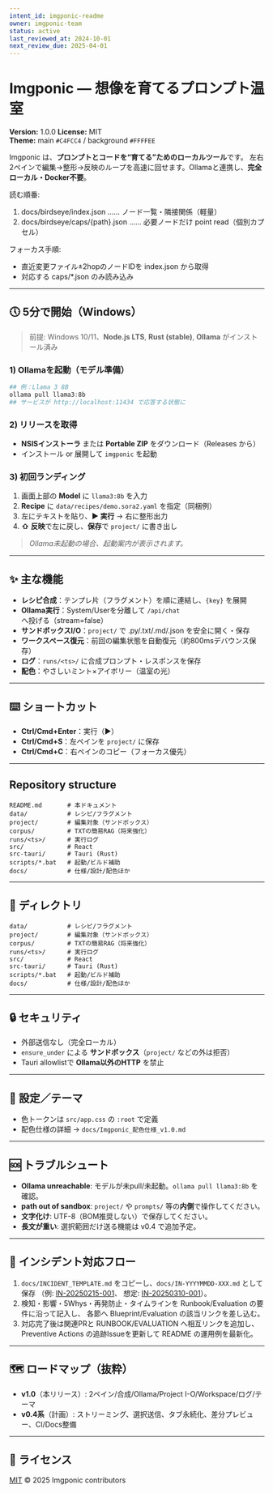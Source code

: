 ```yaml
---
intent_id: imgponic-readme
owner: imgponic-team
status: active
last_reviewed_at: 2024-10-01
next_review_due: 2025-04-01
---
```


<!-- markdownlint-disable MD013 -->
<!-- markdownlint-disable-next-line MD022 MD041 -->
# Imgponic — 想像を育てるプロンプト温室
**Version:** 1.0.0
**License:** MIT  
**Theme:** main `#C4FCC4` / background `#FFFFEE`

Imgponic は、**プロンプトとコードを“育てる”ためのローカルツール**です。
左右2ペインで編集→整形→反映のループを高速に回せます。Ollamaと連携し、**完全ローカル・Docker不要**。

<!-- LLM-BOOTSTRAP v1 -->

読む順番:

1. docs/birdseye/index.json …… ノード一覧・隣接関係（軽量）
2. docs/birdseye/caps/{path}.json …… 必要ノードだけ point read（個別カプセル）

フォーカス手順:

- 直近変更ファイル±2hopのノードIDを index.json から取得
- 対応する caps/*.json のみ読み込み
<!-- /LLM-BOOTSTRAP -->

---

## 🕔 5分で開始（Windows）

> 前提: Windows 10/11、**Node.js LTS**, **Rust (stable)**, **Ollama** がインストール済み

### 1) Ollamaを起動（モデル準備）

```powershell
## 例：Llama 3 8B
ollama pull llama3:8b
## サービスが http://localhost:11434 で応答する状態に
```

### 2) リリースを取得

- **NSISインストーラ** または **Portable ZIP** をダウンロード（Releases から）
- インストール or 展開して `imgponic` を起動

### 3) 初回ランディング

1. 画面上部の **Model** に `llama3:8b` を入力
2. **Recipe** に `data/recipes/demo.sora2.yaml` を指定（同梱例）
3. 左にテキストを貼り、**▶ 実行** → 右に整形出力
4. **⇧ 反映**で左に戻し、**保存**で `project/` に書き出し

> *Ollama未起動の場合、起動案内が表示されます。*

---

## ✨ 主な機能

- **レシピ合成**：テンプレ片（フラグメント）を順に連結し、`{key}` を展開
- **Ollama実行**：System/Userを分離して `/api/chat` へ投げる（stream=false）
- **サンドボックスI/O**：`project/` で .py/.txt/.md/.json を安全に開く・保存
- **ワークスペース復元**：前回の編集状態を自動復元（約800msデバウンス保存）
- **ログ**：`runs/<ts>/` に合成プロンプト・レスポンスを保存
- **配色**：やさしいミント×アイボリー（温室の光）

---

## ⌨️ ショートカット

- **Ctrl/Cmd+Enter**：実行（▶）
- **Ctrl/Cmd+S**：左ペインを `project/` に保存
- **Ctrl/Cmd+C**：右ペインのコピー（フォーカス優先）

---

## Repository structure

```text
README.md       # 本ドキュメント
data/           # レシピ/フラグメント
project/        # 編集対象（サンドボックス）
corpus/         # TXTの簡易RAG（将来強化）
runs/<ts>/      # 実行ログ
src/            # React
src-tauri/      # Tauri (Rust)
scripts/*.bat   # 起動/ビルド補助
docs/           # 仕様/設計/配色ほか
```

---

## 📁 ディレクトリ

```text
data/           # レシピ/フラグメント
project/        # 編集対象（サンドボックス）
corpus/         # TXTの簡易RAG（将来強化）
runs/<ts>/      # 実行ログ
src/            # React
src-tauri/      # Tauri (Rust)
scripts/*.bat   # 起動/ビルド補助
docs/           # 仕様/設計/配色ほか
```

---

## 🔒 セキュリティ

- 外部送信なし（完全ローカル）
- `ensure_under` による **サンドボックス**（`project/` などの外は拒否）
- Tauri allowlistで **Ollama以外のHTTP** を禁止

---

## 🧩 設定／テーマ

- 色トークンは `src/app.css` の `:root` で定義
- 配色仕様の詳細 → `docs/Imgponic_配色仕様_v1.0.md`

---

## 🆘 トラブルシュート

- **Ollama unreachable**: モデルが未pull/未起動。`ollama pull llama3:8b` を確認。
- **path out of sandbox**: `project/` や `prompts/` 等の**内側**で操作してください。
- **文字化け**: UTF-8（BOM推奨しない）で保存してください。
- **長文が重い**: 選択範囲だけ送る機能は v0.4 で追加予定。

---

## 🚨 インシデント対応フロー

1. `docs/INCIDENT_TEMPLATE.md` をコピーし、`docs/IN-YYYYMMDD-XXX.md` として保存
   （例: [IN-20250215-001](docs/IN-20250215-001.md)、
   想定: [IN-20250310-001](docs/IN-20250310-001.md)）。
2. 検知・影響・5Whys・再発防止・タイムラインを Runbook/Evaluation の要件に沿って記入し、
   各節へ Blueprint/Evaluation の該当リンクを差し込む。
3. 対応完了後は関連PRと RUNBOOK/EVALUATION へ相互リンクを追加し、
   Preventive Actions の追跡Issueを更新して README の運用例を最新化。

---

## 🗺️ ロードマップ（抜粋）

- **v1.0**（本リリース）: 2ペイン/合成/Ollama/Project I-O/Workspace/ログ/テーマ
- **v0.4系**（計画）: ストリーミング、選択送信、タブ永続化、差分プレビュー、CI/Docs整備

---

## 📜 ライセンス

[MIT](LICENSE) © 2025 Imgponic contributors

<!-- markdownlint-enable MD013 -->
